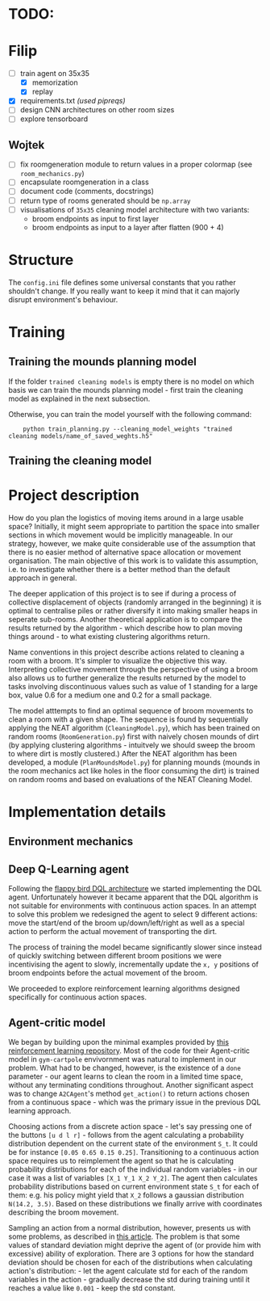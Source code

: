 # TODO:

# Filip

- [ ] train agent on 35x35
    - [x] memorization
    - [x] replay

- [x] requirements.txt *(used pipreqs)*
- [ ] design CNN architectures on other room sizes
- [ ] explore tensorboard

## Wojtek

- [ ] fix roomgeneration module to return values in a proper colormap (see `room_mechanics.py`)
- [ ] encapsulate roomgeneration in a class
- [ ] document code (comments, docstrings)
- [ ] return type of rooms generated should be `np.array`
- [ ] visualisations of `35x35` cleaning model architecture with two variants: 
    - broom endpoints as input to first layer 
    - broom endpoints as input to a layer after flatten (900 + 4)

# Structure
 
The `config.ini` file defines some universal constants that you rather shouldn't change. If you really want to keep it mind that it can majorly disrupt environment's behaviour.

# Training

## Training the mounds planning model

If the folder `trained cleaning models` is empty there is no model on which basis we can train the mounds planning model - first train the cleaning model as explained in the next subsection.

Otherwise, you can train the model yourself with the following command:

```
    python train_planning.py --cleaning_model_weights "trained cleaning models/name_of_saved_weghts.h5" 
```

## Training the cleaning model

# Project description 

How do you plan the logistics of moving items around in a large usable space? Initially, it might seem appropriate to partition the space into smaller sections in which movement would be implicitly manageable. In our strategy, however, we make quite considerable use of the assumption that there is no easier method of alternative space allocation or movement organisation. The main objective of this work is to validate this assumption, i.e. to investigate whether there is a better method than the default approach in general. 

The deeper application of this project is to see if during a process of collective displacement of objects (randomly arranged in the beginning) it is optimal to centralise piles or rather diversify it into making smaller heaps in seperate sub-rooms. Another theoretical application is to compare the results returned by the algorithm - which describe how to plan moving things around - to what existing clustering algorithms return. 

Name conventions in this project describe actions related to cleaning a room with a broom. It's simpler to visualize the objective this way. Interpreting collective movement through the perspective of using a broom also allows us to further generalize the results returned by the model to tasks involving discontinuous values such as value of 1 standing for a large box, value 0.6 for a medium one and 0.2 for a small package.

The model atttempts to find an optimal sequence of broom movements to clean a room with a given shape. The sequence is found by sequentially applying the NEAT algorithm (```CleaningModel.py```), which has been trained on random rooms (```RoomGeneration.py```) first with naively chosen mounds of dirt (by applying clustering algorithms - intuitvely we should sweep the broom to where dirt is mostly clustered.) After the NEAT algorithm has been developed, a module (```PlanMoundsModel.py```) for planning mounds (mounds in the room mechanics act like holes in the floor consuming the dirt) is trained on random rooms and based on evaluations of the NEAT Cleaning Model. 

# Implementation details 

## Environment mechanics

## Deep Q-Learning agent

Following the [flappy bird DQL architecture](https://github.com/uvipen/Flappy-bird-deep-Q-learning-pytorch) we started implementing the DQL agent. Unfortunately however it became apparent that the DQL algorithm is not suitable for environments with continuous action spaces. In an attempt to solve this problem we redesigned the agent to select 9 different actions: move the start/end of the broom up/down/left/right as well as a special action to perform the actual movement of transporting the dirt. 

The process of training the model became significantly slower since instead of quickly switching between different broom positions we were incentivising the agent to slowly, incrementally update the `x, y` positions of broom endpoints before the actual movement of the broom.

We proceeded to explore reinforcement learning algorithms designed specifically for continuous action spaces.

## Agent-critic model 

We began by building upon the minimal examples provided by [this reinforcement learning repository](https://github.com/rlcode/reinforcement-learning). Most of the code for their Agent-critic model in `gym-cartpole` envivornment was natural to implement in our problem. What had to be changed, however, is the existence of a `done` parameter - our agent learns to clean the room in a limited time space, without any terminating conditions throughout. Another significant aspect was to change `A2CAgent`'s method `get_action()` to return actions chosen from a continuous space - which was the primary issue in the previous DQL learning approach. 

Choosing actions from a discrete action space - let's say pressing one of the buttons `[u d l r]` - follows from the agent calculating a probability distribution dependent on the current state of the environment `S_t`. It could be for instance `[0.05 0.65 0.15 0.25]`. 
Transitioning to a continuous action space requires us to reimplement the agent so that he is calculating probability distributions for each of the individual random variables - in our case it was a list of variables `[X_1 Y_1 X_2 Y_2]`. The agent then calculates probability distributions based on current environment state `S_t` for each of them: e.g. his policy might yield that `X_2` follows a gaussian distribution `N(14.2, 3.5)`. Based on these distributions we finally arrive with coordinates describing the broom movement.

Sampling an action from a normal distribution, however, presents us with some problems, as described in [this article](https://kae1506.medium.com/actor-critic-methods-with-continous-action-spaces-having-too-many-things-to-do-e4ff69cd537d). The problem is that some values of standard deviation might deprive the agent of (or provide him with excessive) ability of exploration.  There are 3 options for how the standard deviation should be chosen for each of the distributions when calculating action's distribution:
    - let the agent calculate std for each of the random variables in the action 
    - gradually decrease the std during training until it reaches a value like `0.001`
    - keep the std constant.
